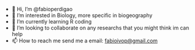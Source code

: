 - 👋 Hi, I’m @fabioperdigao
- 👀 I’m interested in Biology, more specific in biogeography
- 🌱 I’m currently learning R coding
- 💞️ I’m looking to collaborate on any researchs that you might think im can help
- 📫 How to reach me send me a email: fabioivop@gmail.com

<!---
fabioperdigao/fabioperdigao is a ✨ special ✨ repository because its `README.md` (this file) appears on your GitHub profile.
You can click the Preview link to take a look at your changes.
--->

